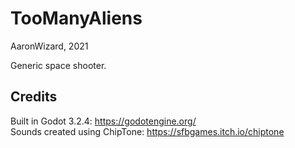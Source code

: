 # TooManyAliens

AaronWizard, 2021

Generic space shooter.

## Credits

Built in Godot 3.2.4: https://godotengine.org/  
Sounds created using ChipTone: https://sfbgames.itch.io/chiptone
